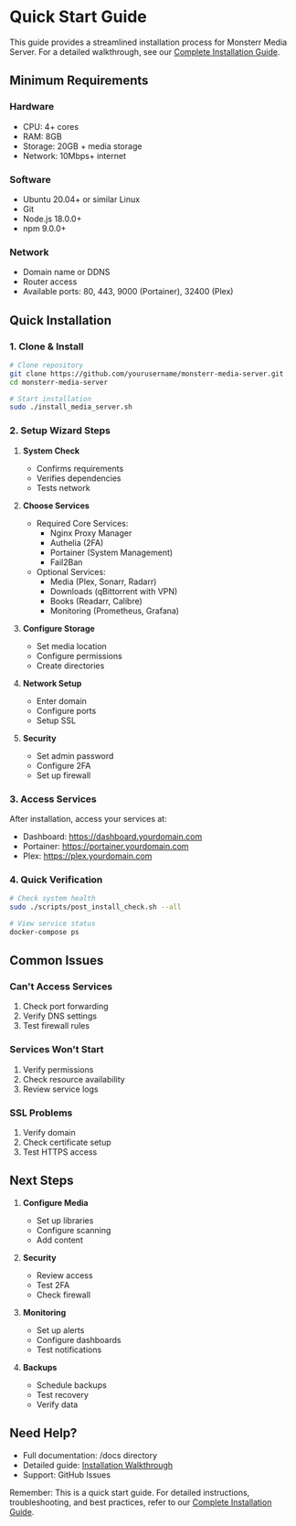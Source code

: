 # Quick Start Guide

This guide provides a streamlined installation process for Monsterr Media Server. For a detailed walkthrough, see our [Complete Installation Guide](installation-walkthrough.md).

## Minimum Requirements

### Hardware
- CPU: 4+ cores
- RAM: 8GB
- Storage: 20GB + media storage
- Network: 10Mbps+ internet

### Software
- Ubuntu 20.04+ or similar Linux
- Git
- Node.js 18.0.0+
- npm 9.0.0+

### Network
- Domain name or DDNS
- Router access
- Available ports: 80, 443, 9000 (Portainer), 32400 (Plex)

## Quick Installation

### 1. Clone & Install
```bash
# Clone repository
git clone https://github.com/yourusername/monsterr-media-server.git
cd monsterr-media-server

# Start installation
sudo ./install_media_server.sh
```

### 2. Setup Wizard Steps
1. **System Check**
   - Confirms requirements
   - Verifies dependencies
   - Tests network

2. **Choose Services**
   - Required Core Services:
     * Nginx Proxy Manager
     * Authelia (2FA)
     * Portainer (System Management)
     * Fail2Ban
   - Optional Services:
     * Media (Plex, Sonarr, Radarr)
     * Downloads (qBittorrent with VPN)
     * Books (Readarr, Calibre)
     * Monitoring (Prometheus, Grafana)

3. **Configure Storage**
   - Set media location
   - Configure permissions
   - Create directories

4. **Network Setup**
   - Enter domain
   - Configure ports
   - Setup SSL

5. **Security**
   - Set admin password
   - Configure 2FA
   - Set up firewall

### 3. Access Services
After installation, access your services at:
- Dashboard: https://dashboard.yourdomain.com
- Portainer: https://portainer.yourdomain.com
- Plex: https://plex.yourdomain.com

### 4. Quick Verification
```bash
# Check system health
sudo ./scripts/post_install_check.sh --all

# View service status
docker-compose ps
```

## Common Issues

### Can't Access Services
1. Check port forwarding
2. Verify DNS settings
3. Test firewall rules

### Services Won't Start
1. Verify permissions
2. Check resource availability
3. Review service logs

### SSL Problems
1. Verify domain
2. Check certificate setup
3. Test HTTPS access

## Next Steps

1. **Configure Media**
   - Set up libraries
   - Configure scanning
   - Add content

2. **Security**
   - Review access
   - Test 2FA
   - Check firewall

3. **Monitoring**
   - Set up alerts
   - Configure dashboards
   - Test notifications

4. **Backups**
   - Schedule backups
   - Test recovery
   - Verify data

## Need Help?
- Full documentation: /docs directory
- Detailed guide: [Installation Walkthrough](installation-walkthrough.md)
- Support: GitHub Issues

Remember: This is a quick start guide. For detailed instructions, troubleshooting, and best practices, refer to our [Complete Installation Guide](installation-walkthrough.md).